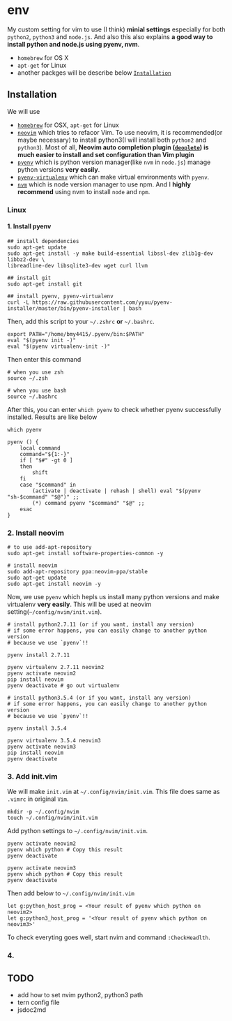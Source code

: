 # env
My custom setting for vim to use (I think) **minial settings** especially for both `python2`, `python3` and `node.js`. And also this also explains **a good way to install python and node.js using pyenv, nvm**.

- `homebrew` for OS X
- `apt-get` for Linux
- another packges will be describe below [`Installation`](##Installation)


## Installation
We will use
- [`homebrew`](https://brew.sh) for OSX, `apt-get` for Linux
- [`neovim`](https://github.com/neovim/neovim) which tries to refacor Vim. To use neovim, it is recommended(or maybe necessary) to install python3(I will install both `python2` and `python3`). Most of all, **Neovim auto completion plugin ([`deoplete`](https://github.com/Shougo/deoplete.nvim)) is much easier to install and set configuration than Vim plugin**
- [`pyenv`](https://github.com/pyenv/pyenv) which is python version manager(like `nvm` in `node.js`) manage python versions **very easily**.
- [`pyenv-virtualenv`](https://github.com/pyenv/pyenv-virtualenv) which can make virtual environments with `pyenv`.
- [`nvm`](https://github.com/creationix/nvm) which is node version manager to use npm. And I **highly recommend** using nvm to install `node` and `npm`.


### Linux
  #### 1. Install pyenv

```
## install dependencies
sudo apt-get update
sudo apt-get install -y make build-essential libssl-dev zlib1g-dev libbz2-dev \
libreadline-dev libsqlite3-dev wget curl llvm

## install git
sudo apt-get install git

## install pyenv, pyenv-virtualenv
curl -L https://raw.githubusercontent.com/yyuu/pyenv-installer/master/bin/pyenv-installer | bash
```

Then, add this script to your `~/.zshrc` **or**
`~/.bashrc`.

```
export PATH="/home/bmy4415/.pyenv/bin:$PATH"
eval "$(pyenv init -)"
eval "$(pyenv virtualenv-init -)"
```

Then enter this command
```
# when you use zsh
source ~/.zsh

# when you use bash
source ~/.bashrc
```

After this, you can enter `which pyenv` to check whether pyenv successfully installed. Results are like below
```
which pyenv

pyenv () {
	local command
	command="${1:-}"
	if [ "$#" -gt 0 ]
	then
		shift
	fi
	case "$command" in
		(activate | deactivate | rehash | shell) eval "$(pyenv "sh-$command" "$@")" ;;
		(*) command pyenv "$command" "$@" ;;
	esac
}
```

### 2. Install neovim
```
# to use add-apt-repository
sudo apt-get install software-properties-common -y

# install neovim
sudo add-apt-repository ppa:neovim-ppa/stable
sudo apt-get update
sudo apt-get install neovim -y
```

Now, we use `pyenv` which hepls us install many python versions and make virtualenv **very easily**. This will be used at neovim setting(`~/config/nvim/init.vim`).
```
# install python2.7.11 (or if you want, install any version)
# if some error happens, you can easily change to another python version
# because we use `pyenv`!!

pyenv install 2.7.11

pyenv virtualenv 2.7.11 neovim2
pyenv activate neovim2
pip install neovim
pyenv deactivate # go out virtualenv

# install python3.5.4 (or if you want, install any version)
# if some error happens, you can easily change to another python version
# because we use `pyenv`!!

pyenv install 3.5.4

pyenv virtualenv 3.5.4 neovim3
pyenv activate neovim3
pip install neovim
pyenv deactivate
```

### 3. Add init.vim

We will make `init.vim` at `~/.config/nvim/init.vim`. This file does same as `.vimrc` in original `Vim`.

```
mkdir -p ~/.config/nvim
touch ~/.config/nvim/init.vim
```

Add python settings to `~/.config/nvim/init.vim`.

```
pyenv activate neovim2
pyenv which python # Copy this result
pyenv deactivate

pyenv activate neovim3
pyenv which python # Copy this result
pyenv deactivate
```

Then add below to `~/.config/nvim/init.vim`

```
let g:python_host_prog = <Your result of pyenv which python on neovim2>
let g:python3_host_prog = '<Your result of pyenv which python on neovim3>'
```

To check everyting goes well, start nvim and command `:CheckHeadlth`.




### 4.


## TODO
* add how to set nvim python2, python3 path
* tern config file
* jsdoc2md
